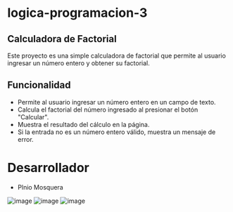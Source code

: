 # logica-programacion-3

## Calculadora de Factorial
Este proyecto es una simple calculadora de factorial que permite al usuario ingresar un número entero y obtener su factorial.

## Funcionalidad
- Permite al usuario ingresar un número entero en un campo de texto.
- Calcula el factorial del número ingresado al presionar el botón "Calcular".
- Muestra el resultado del cálculo en la página.
- Si la entrada no es un número entero válido, muestra un mensaje de error.

# Desarrollador
- Plnio Mosquera

![image](https://github.com/MosqueraP/logica-programacion-3/assets/100236783/85f85bf0-a64c-4ff7-b22e-572bdf4e255d)
![image](https://github.com/MosqueraP/logica-programacion-3/assets/100236783/d725502b-816a-4f1d-befc-79701d14d81f)
![image](https://github.com/MosqueraP/logica-programacion-3/assets/100236783/384c2c1a-ea15-471a-abf0-7cff24f33cf8)


